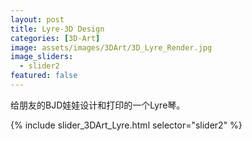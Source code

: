 ```yaml
---
layout: post
title: Lyre-3D Design
categories: [3D-Art]
image: assets/images/3DArt/3D_Lyre_Render.jpg
image_sliders:
  - slider2
featured: false
---
```


给朋友的BJD娃娃设计和打印的一个Lyre琴。

{% include slider_3DArt_Lyre.html selector="slider2" %}


